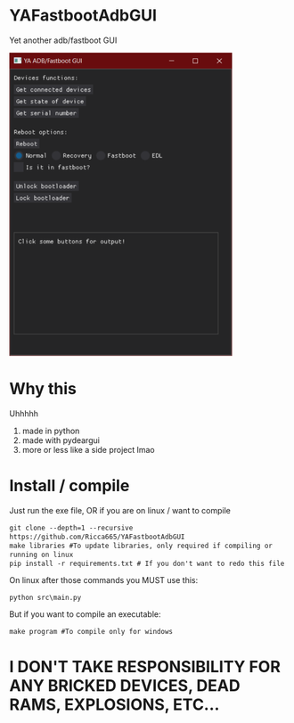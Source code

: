 # YAFastbootAdbGUI
Yet another adb/fastboot GUI

![ui](img/ui.png)

# Why this

Uhhhhh
1. made in python
2. made with pydeargui
3. more or less like a side project lmao

# Install / compile
Just run the exe file, OR if you are on linux / want to compile

```
git clone --depth=1 --recursive https://github.com/Ricca665/YAFastbootAdbGUI
make libraries #To update libraries, only required if compiling or running on linux
pip install -r requirements.txt # If you don't want to redo this file
```
On linux after those commands you MUST use this:

```
python src\main.py
```

But if you want to compile an executable:
```
make program #To compile only for windows
```

# I DON'T TAKE RESPONSIBILITY FOR ANY BRICKED DEVICES, DEAD RAMS, EXPLOSIONS, ETC...